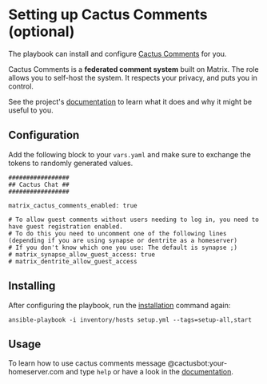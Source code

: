 # Setting up Cactus Comments (optional)

The playbook can install and configure [Cactus Comments](https://cactus.chat) for you.

Cactus Comments is a **federated comment system** built on Matrix. The role allows you to self-host the system.
It respects your privacy, and puts you in control.

See the project's [documentation](https://cactus.chat/docs/getting-started/introduction/) to learn what it
does and why it might be useful to you.


## Configuration

Add the following block to your `vars.yaml` and make sure to exchange the tokens to randomly generated values.

```ỳaml
#################
## Cactus Chat ##
#################

matrix_cactus_comments_enabled: true

# To allow guest comments without users needing to log in, you need to have guest registration enabled.
# To do this you need to uncomment one of the following lines (depending if you are using synapse or dentrite as a homeserver)
# If you don't know which one you use: The default is synapse ;)
# matrix_synapse_allow_guest_access: true
# matrix_dentrite_allow_guest_access
```

## Installing

After configuring the playbook, run the [installation](installing.md) command again:

```
ansible-playbook -i inventory/hosts setup.yml --tags=setup-all,start
```


## Usage

To learn how to use cactus comments message @cactusbot:your-homeserver.com and type `help` or have a look in the [documentation](https://cactus.chat/docs/getting-started/quick-start/).
